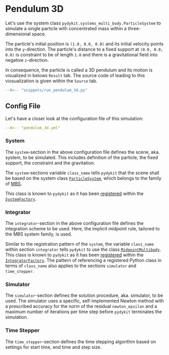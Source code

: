 # Pendulum 3D

Let's use the system class `pydykit.systems_multi_body.ParticleSystem`
to simulate a single particle with concentrated mass within a three-dimensional space.

The particle's initial position is
`(1.0, 0.0, 0.0)`
and its initial velocity points into the `y`-direction.
The particle's distance to a fixed support at `(0.0, 0.0, 0.0)`
is constraint to be of length `1.0` and there is a gravitational field into negative `z`-direction.

In consequence, the particle is called a 3D pendulum
and its motion is visualized in belows `Result` tab.
The source code of leading to this viosualization is given within the `Source` tab.

```python exec="true" source="tabbed-right"
--8<-- "snippets/run_pendulum_3d.py"
```

## Config File

Let's have a closer look at the configuration file of this simulation:

```yaml
--8<-- "pendulum_3d.yml"
```

### System

The `system`-section in the above configuration file
defines the scene, aka. system, to be simulated.
This includes definition of the particle, the fixed support, the constraint and the gravitation.

The `system`-sections variable `class_name` tells `pydykit` that the
scene shall be based on the system class
[`ParticleSystem`][source_particle_system],
which belongs to the family of [MBS](getting_started.md/system/1.-multibody-system-(MBS)-dynamics).
<!-- TODO: this link does not work :/ -->
This class is known to `pydykit` as it has been
[registered][source_register_particle_system]
within the
[`SystemFactory`][source_system_factory].

### Integrator

The `integrator`-section in the above configuration file
defines the integration scheme to be used.
Here, the implicit midpoint rule, tailored to the MBS system family, is used.

Similar to the registration pattern of the `system`,
the variable `class_name` within section `integrator` tells `pydykit`
to use the class
[`MidpointMultibody`][source_midpoint_multibody].
This class is known to `pydykit` as it has been
[registered][source_register_midpoint_multibody]
within the
[`IntegratorFactory`][source_integrator_factory].
The pattern of referencing a registered Python class in terms of `class_name`
also applies to the sections `simulator` and `time_stepper`.

### Simulator

The `simulator`-section
defines the solution procedure, aka. simulator, to be used.
The simulator uses a specific, self-implemented Newton method with
a prescribed accuracy for the norm of the residual `newton_epsilon`
and a maximum number of iterations per time step before `pydykit` terminates the simulation.

### Time Stepper

The `time_stepper`-section defines the time stepping algorithm based on settings for
start time, end time and step size.

[source_particle_system]: https://github.com/pydykit/pydykit/blob/main/pydykit/systems_multi_body.py#L192
[source_register_particle_system]: https://github.com/pydykit/pydykit/blob/main/pydykit/factories.py#L16
[source_system_factory]: https://github.com/pydykit/pydykit/blob/main/pydykit/factories.py#L52

<!--  TODO: Change the links source_particle_system and source_midpoint_multibody to point to the docs of the Python classes -->

[source_midpoint_multibody]: https://github.com/pydykit/pydykit/blob/main/pydykit/integrators.py#L200
[source_register_midpoint_multibody]: https://github.com/pydykit/pydykit/blob/main/pydykit/factories.py#L28
[source_integrator_factory]: https://github.com/pydykit/pydykit/blob/main/pydykit/factories.py#L82
